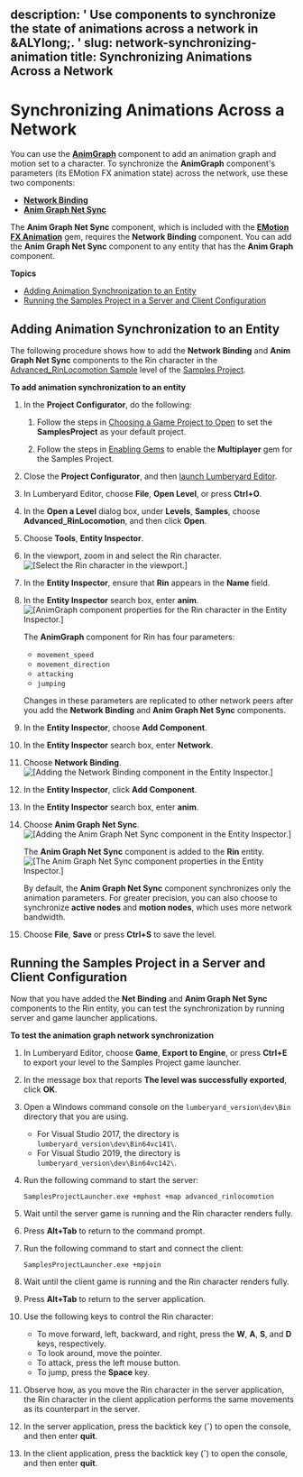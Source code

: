 description: ' Use components to synchronize the state of animations across a network
  in &ALYlong;. '
slug: network-synchronizing-animation
title: Synchronizing Animations Across a Network
---
# Synchronizing Animations Across a Network<a name="network-synchronizing-animation"></a>

You can use the **[AnimGraph](component-animgraph.md)** component to add an animation graph and motion set to a character\. To synchronize the **AnimGraph** component's parameters \(its EMotion FX animation state\) across the network, use these two components:
+ **[Network Binding](component-network-binding.md)**
+ **[Anim Graph Net Sync](component-animgraph-netsync.md)**

The **Anim Graph Net Sync** component, which is included with the [**EMotion FX Animation**](gems-system-gem-emotionfx-animation.md) gem, requires the **Network Binding** component\. You can add the **Anim Graph Net Sync** component to any entity that has the **Anim Graph** component\.

**Topics**
+ [Adding Animation Synchronization to an Entity](#network-synchronizing-animation-adding-to-an-entity)
+ [Running the Samples Project in a Server and Client Configuration](#network-synchronizing-animation-testing-with-server-and-client-launchers)

## Adding Animation Synchronization to an Entity<a name="network-synchronizing-animation-adding-to-an-entity"></a>

The following procedure shows how to add the **Network Binding** and **Anim Graph Net Sync** components to the Rin character in the [Advanced\_RinLocomotion Sample](animation-editor-rin-locomotion-sample.md) level of the [Samples Project](sample-project-samples.md)\.

**To add animation synchronization to an entity**

1. In the **Project Configurator**, do the following:

   1. Follow the steps in [Choosing a Game Project to Open](configurator-projects.md#project-configurator-launch-projects) to set the **SamplesProject** as your default project\.

   1. Follow the steps in [Enabling Gems](gems-system-using-project-configurator.md) to enable the **Multiplayer** gem for the Samples Project\.

1. Close the **Project Configurator**, and then [launch Lumberyard Editor](lumberyard-editor-intro.md)\.

1. In Lumberyard Editor, choose **File**, **Open Level**, or press **Ctrl\+O**\.

1. In the **Open a Level** dialog box, under **Levels**, **Samples**, choose **Advanced\_RinLocomotion**, and then click **Open**\.

1. Choose **Tools**, **Entity Inspector**\.

1. In the viewport, zoom in and select the Rin character\.  
![\[Select the Rin character in the viewport.\]](/images/userguide/networking/network-synchronizing-animation-1.png)

1. In the **Entity Inspector**, ensure that **Rin** appears in the **Name** field\.

1. In the **Entity Inspector** search box, enter **anim**\.  
![\[AnimGraph component properties for the Rin character in the Entity Inspector.\]](/images/userguide/networking/network-synchronizing-animation-2.png)

   The **AnimGraph** component for Rin has four parameters:
   + `movement_speed`
   + `movement_direction`
   + `attacking`
   + `jumping`

   Changes in these parameters are replicated to other network peers after you add the **Network Binding** and **Anim Graph Net Sync** components\.

1. In the **Entity Inspector**, choose **Add Component**\.

1. In the **Entity Inspector** search box, enter **Network**\.

1. Choose **Network Binding**\.  
![\[Adding the Network Binding component in the Entity Inspector.\]](/images/userguide/networking/network-synchronizing-animation-3.png)

1. In the **Entity Inspector**, click **Add Component**\.

1. In the **Entity Inspector** search box, enter **anim**\.

1. Choose **Anim Graph Net Sync**\.  
![\[Adding the Anim Graph Net Sync component in the Entity Inspector.\]](/images/userguide/networking/network-synchronizing-animation-4.png)

   The **Anim Graph Net Sync** component is added to the **Rin** entity\.  
![\[The Anim Graph Net Sync component properties in the Entity Inspector.\]](/images/userguide/networking/network-synchronizing-animation-5.png)

   By default, the **Anim Graph Net Sync** component synchronizes only the animation parameters\. For greater precision, you can also choose to synchronize **active nodes** and **motion nodes**, which uses more network bandwidth\.

1. Choose **File**, **Save** or press **Ctrl\+S** to save the level\.

## Running the Samples Project in a Server and Client Configuration<a name="network-synchronizing-animation-testing-with-server-and-client-launchers"></a>

Now that you have added the **Net Binding** and **Anim Graph Net Sync** components to the Rin entity, you can test the synchronization by running server and game launcher applications\.

**To test the animation graph network synchronization**

1. In Lumberyard Editor, choose **Game**, **Export to Engine**, or press **Ctrl\+E** to export your level to the Samples Project game launcher\.

1. In the message box that reports **The level was successfully exported**, click **OK**\.

1. Open a Windows command console on the `lumberyard_version\dev\Bin` directory that you are using\.
   + For Visual Studio 2017, the directory is `lumberyard_version\dev\Bin64vc141\`\.
   + For Visual Studio 2019, the directory is `lumberyard_version\dev\Bin64vc142\`\.

1. Run the following command to start the server:

   ```
   SamplesProjectLauncher.exe +mphost +map advanced_rinlocomotion
   ```

1. Wait until the server game is running and the Rin character renders fully\.

1. Press **Alt\+Tab** to return to the command prompt\.

1. Run the following command to start and connect the client:

   ```
   SamplesProjectLauncher.exe +mpjoin
   ```

1. Wait until the client game is running and the Rin character renders fully\.

1. Press **Alt\+Tab** to return to the server application\.

1. Use the following keys to control the Rin character:
   + To move forward, left, backward, and right, press the **W**, **A**, **S**, and **D** keys, respectively\.
   + To look around, move the pointer\.
   + To attack, press the left mouse button\.
   + To jump, press the **Space** key\.

1. Observe how, as you move the Rin character in the server application, the Rin character in the client application performs the same movements as its counterpart in the server\.

1. In the server application, press the backtick key \(**`**\) to open the console, and then enter **quit**\.

1. In the client application, press the backtick key \(**`**\) to open the console, and then enter **quit**\.